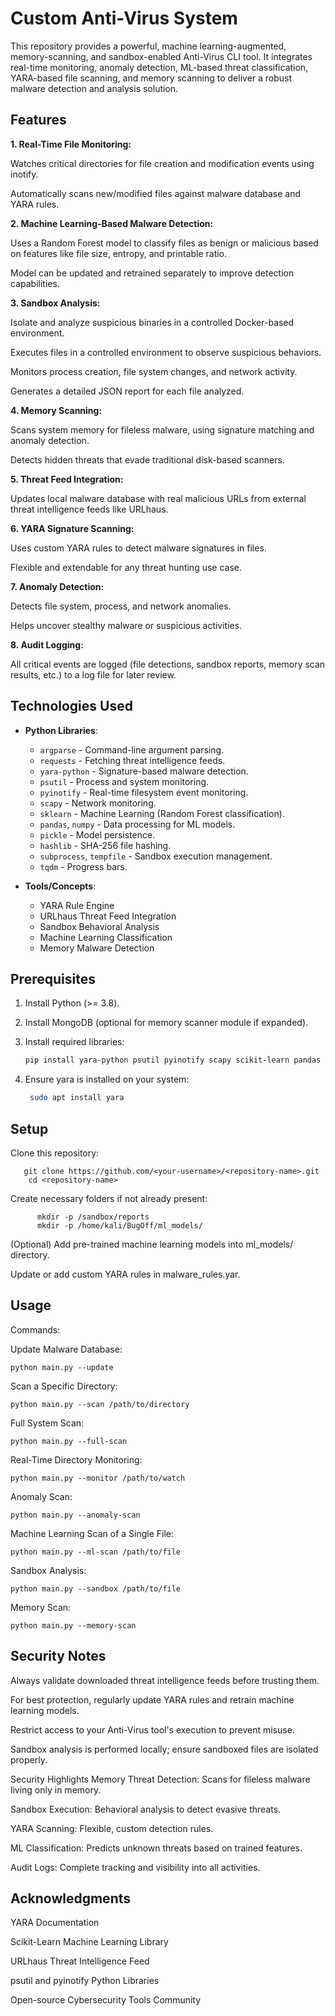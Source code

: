 # Custom Anti-Virus System

This repository provides a powerful, machine learning-augmented, memory-scanning, and sandbox-enabled Anti-Virus CLI tool. It integrates real-time monitoring, anomaly detection, ML-based threat classification, YARA-based file scanning, and memory scanning to deliver a robust malware detection and analysis solution.

## Features
**1. Real-Time File Monitoring:**

Watches critical directories for file creation and modification events using inotify.

Automatically scans new/modified files against malware database and YARA rules.

**2. Machine Learning-Based Malware Detection:**

Uses a Random Forest model to classify files as benign or malicious based on features like file size, entropy, and printable ratio.

Model can be updated and retrained separately to improve detection capabilities.

**3. Sandbox Analysis:**

Isolate and analyze suspicious binaries in a controlled Docker-based environment.

Executes files in a controlled environment to observe suspicious behaviors.

Monitors process creation, file system changes, and network activity.

Generates a detailed JSON report for each file analyzed.

**4. Memory Scanning:**

Scans system memory for fileless malware, using signature matching and anomaly detection.

Detects hidden threats that evade traditional disk-based scanners.

**5. Threat Feed Integration:**

Updates local malware database with real malicious URLs from external threat intelligence feeds like URLhaus.

**6. YARA Signature Scanning:**

Uses custom YARA rules to detect malware signatures in files.

Flexible and extendable for any threat hunting use case.

**7. Anomaly Detection:**

Detects file system, process, and network anomalies.

Helps uncover stealthy malware or suspicious activities.

**8. Audit Logging:**

All critical events are logged (file detections, sandbox reports, memory scan results, etc.) to a log file for later review.

## Technologies Used
- **Python Libraries**:
  - `argparse` - Command-line argument parsing.
  - `requests` - Fetching threat intelligence feeds.
  - `yara-python` - Signature-based malware detection.
  - `psutil` - Process and system monitoring.
  - `pyinotify` - Real-time filesystem event monitoring.
  - `scapy` - Network monitoring.
  - `sklearn` - Machine Learning (Random Forest classification).
  - `pandas`, `numpy` - Data processing for ML models.
  - `pickle` - Model persistence.
  - `hashlib` - SHA-256 file hashing.
  - `subprocess`, `tempfile` - Sandbox execution management.
  - `tqdm` - Progress bars.

- **Tools/Concepts**:
  - YARA Rule Engine
  - URLhaus Threat Feed Integration
  - Sandbox Behavioral Analysis
  - Machine Learning Classification
  - Memory Malware Detection

## Prerequisites
1. Install Python (>= 3.8).
2. Install MongoDB (optional for memory scanner module if expanded).
3. Install required libraries:

   ```bash
   pip install yara-python psutil pyinotify scapy scikit-learn pandas numpy tqdm requests
4. Ensure yara is installed on your system:

   ```bash
    sudo apt install yara

## Setup
Clone this repository:

       git clone https://github.com/<your-username>/<repository-name>.git
        cd <repository-name>
Create necessary folders if not already present:

          mkdir -p /sandbox/reports
          mkdir -p /home/kali/BugOff/ml_models/
          
(Optional) Add pre-trained machine learning models into ml_models/ directory.

Update or add custom YARA rules in malware_rules.yar.

## Usage
Commands:

Update Malware Database:


    python main.py --update
Scan a Specific Directory:


    python main.py --scan /path/to/directory
Full System Scan:


    python main.py --full-scan
Real-Time Directory Monitoring:


    python main.py --monitor /path/to/watch
Anomaly Scan:


    python main.py --anomaly-scan
Machine Learning Scan of a Single File:


    python main.py --ml-scan /path/to/file
Sandbox Analysis:


    python main.py --sandbox /path/to/file
Memory Scan:


    python main.py --memory-scan
## Security Notes
Always validate downloaded threat intelligence feeds before trusting them.

For best protection, regularly update YARA rules and retrain machine learning models.

Restrict access to your Anti-Virus tool's execution to prevent misuse.

Sandbox analysis is performed locally; ensure sandboxed files are isolated properly.

Security Highlights
Memory Threat Detection: Scans for fileless malware living only in memory.

Sandbox Execution: Behavioral analysis to detect evasive threats.

YARA Scanning: Flexible, custom detection rules.

ML Classification: Predicts unknown threats based on trained features.

Audit Logs: Complete tracking and visibility into all activities.

## Acknowledgments
YARA Documentation

Scikit-Learn Machine Learning Library

URLhaus Threat Intelligence Feed

psutil and pyinotify Python Libraries

Open-source Cybersecurity Tools Community
